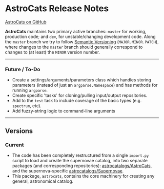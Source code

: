 # AstroCats Release Notes #

[AstroCats on GitHub](https://github.com/astrocatalogs/astrocats)

**AstroCats** maintains two primary active branches: `master` for working, production code; and `dev`, for unstable/changing development code.  Along the `master` branch we try to follow [Semantic Versioning](http://semver.org/) (`MAJOR.MINOR.PATCH`), where changes to the `master` branch should generally correspond to changes to (at least) the `MINOR` version number.

---

### Future / To-Do ###

* Create a settings/arguments/parameters class which handles storing parameters (instead of just an `argparse.Namespace`) and has methods for running `argparse`. 
* Create specific 'tasks' for cloning/pulling input/output repositories.
* Add to the `test` task to include coverage of the basic types (e.g. `spectrum`, etc).
* Add fuzzy-string logic to command-line arguments

---

## Versions ##

### Current ###

- The code has been completely restructured from a single `import.py` script to load and create the supernovae catalog, into two separate packages (and corresponding repositories): [astrocatalogs/AstroCats]( https://github.com/astrocatalogs/astrocats), and the supernova-specific [astrocatalogs/Supernovae]( https://github.com/astrocatalogs/supernovae).
- This package, `astrocats`, contains the core machinery for creating any general, astronomical catalog.
